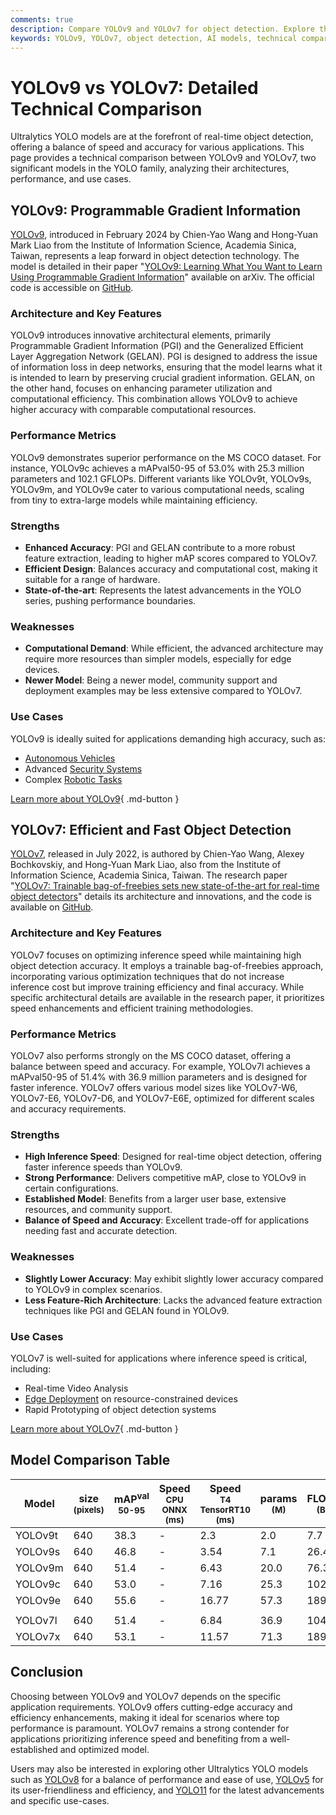 ```yaml
---
comments: true
description: Compare YOLOv9 and YOLOv7 for object detection. Explore their performance, architecture differences, strengths, and ideal applications.
keywords: YOLOv9, YOLOv7, object detection, AI models, technical comparison, neural networks, deep learning, Ultralytics, real-time detection, performance metrics
---
```


# YOLOv9 vs YOLOv7: Detailed Technical Comparison

Ultralytics YOLO models are at the forefront of real-time object detection, offering a balance of speed and accuracy for various applications. This page provides a technical comparison between YOLOv9 and YOLOv7, two significant models in the YOLO family, analyzing their architectures, performance, and use cases.

<script async src="https://cdn.jsdelivr.net/npm/chart.js"></script>
<script defer src="../../javascript/benchmark.js"></script>

<canvas id="modelComparisonChart" width="1024" height="400" active-models='["YOLOv9", "YOLOv7"]'></canvas>

## YOLOv9: Programmable Gradient Information

[YOLOv9](https://docs.ultralytics.com/models/yolov9/), introduced in February 2024 by Chien-Yao Wang and Hong-Yuan Mark Liao from the Institute of Information Science, Academia Sinica, Taiwan, represents a leap forward in object detection technology. The model is detailed in their paper "[YOLOv9: Learning What You Want to Learn Using Programmable Gradient Information](https://arxiv.org/abs/2402.13616)" available on arXiv. The official code is accessible on [GitHub](https://github.com/WongKinYiu/yolov9).

### Architecture and Key Features

YOLOv9 introduces innovative architectural elements, primarily Programmable Gradient Information (PGI) and the Generalized Efficient Layer Aggregation Network (GELAN). PGI is designed to address the issue of information loss in deep networks, ensuring that the model learns what it is intended to learn by preserving crucial gradient information. GELAN, on the other hand, focuses on enhancing parameter utilization and computational efficiency. This combination allows YOLOv9 to achieve higher accuracy with comparable computational resources.

### Performance Metrics

YOLOv9 demonstrates superior performance on the MS COCO dataset. For instance, YOLOv9c achieves a mAPval50-95 of 53.0% with 25.3 million parameters and 102.1 GFLOPs. Different variants like YOLOv9t, YOLOv9s, YOLOv9m, and YOLOv9e cater to various computational needs, scaling from tiny to extra-large models while maintaining efficiency.

### Strengths

- **Enhanced Accuracy**: PGI and GELAN contribute to a more robust feature extraction, leading to higher mAP scores compared to YOLOv7.
- **Efficient Design**: Balances accuracy and computational cost, making it suitable for a range of hardware.
- **State-of-the-art**: Represents the latest advancements in the YOLO series, pushing performance boundaries.

### Weaknesses

- **Computational Demand**: While efficient, the advanced architecture may require more resources than simpler models, especially for edge devices.
- **Newer Model**: Being a newer model, community support and deployment examples may be less extensive compared to YOLOv7.

### Use Cases

YOLOv9 is ideally suited for applications demanding high accuracy, such as:

- [Autonomous Vehicles](https://www.ultralytics.com/solutions/ai-in-self-driving)
- Advanced [Security Systems](https://www.ultralytics.com/blog/security-alarm-system-projects-with-ultralytics-yolov8)
- Complex [Robotic Tasks](https://www.ultralytics.com/glossary/robotics)

[Learn more about YOLOv9](https://docs.ultralytics.com/models/yolov9/){ .md-button }

## YOLOv7: Efficient and Fast Object Detection

[YOLOv7](https://docs.ultralytics.com/models/yolov7/), released in July 2022, is authored by Chien-Yao Wang, Alexey Bochkovskiy, and Hong-Yuan Mark Liao, also from the Institute of Information Science, Academia Sinica, Taiwan. The research paper "[YOLOv7: Trainable bag-of-freebies sets new state-of-the-art for real-time object detectors](https://arxiv.org/abs/2207.02696)" details its architecture and innovations, and the code is available on [GitHub](https://github.com/WongKinYiu/yolov7).

### Architecture and Key Features

YOLOv7 focuses on optimizing inference speed while maintaining high object detection accuracy. It employs a trainable bag-of-freebies approach, incorporating various optimization techniques that do not increase inference cost but improve training efficiency and final accuracy. While specific architectural details are available in the research paper, it prioritizes speed enhancements and efficient training methodologies.

### Performance Metrics

YOLOv7 also performs strongly on the MS COCO dataset, offering a balance between speed and accuracy. For example, YOLOv7l achieves a mAPval50-95 of 51.4% with 36.9 million parameters and is designed for faster inference. YOLOv7 offers various model sizes like YOLOv7-W6, YOLOv7-E6, YOLOv7-D6, and YOLOv7-E6E, optimized for different scales and accuracy requirements.

### Strengths

- **High Inference Speed**: Designed for real-time object detection, offering faster inference speeds than YOLOv9.
- **Strong Performance**: Delivers competitive mAP, close to YOLOv9 in certain configurations.
- **Established Model**: Benefits from a larger user base, extensive resources, and community support.
- **Balance of Speed and Accuracy**: Excellent trade-off for applications needing fast and accurate detection.

### Weaknesses

- **Slightly Lower Accuracy**: May exhibit slightly lower accuracy compared to YOLOv9 in complex scenarios.
- **Less Feature-Rich Architecture**: Lacks the advanced feature extraction techniques like PGI and GELAN found in YOLOv9.

### Use Cases

YOLOv7 is well-suited for applications where inference speed is critical, including:

- Real-time Video Analysis
- [Edge Deployment](https://docs.ultralytics.com/guides/nvidia-jetson/) on resource-constrained devices
- Rapid Prototyping of object detection systems

[Learn more about YOLOv7](https://docs.ultralytics.com/models/yolov7/){ .md-button }

## Model Comparison Table

| Model   | size<br><sup>(pixels) | mAP<sup>val<br>50-95 | Speed<br><sup>CPU ONNX<br>(ms) | Speed<br><sup>T4 TensorRT10<br>(ms) | params<br><sup>(M) | FLOPs<br><sup>(B) |
| ------- | --------------------- | -------------------- | ------------------------------ | ----------------------------------- | ------------------ | ----------------- |
| YOLOv9t | 640                   | 38.3                 | -                              | 2.3                                 | 2.0                | 7.7               |
| YOLOv9s | 640                   | 46.8                 | -                              | 3.54                                | 7.1                | 26.4              |
| YOLOv9m | 640                   | 51.4                 | -                              | 6.43                                | 20.0               | 76.3              |
| YOLOv9c | 640                   | 53.0                 | -                              | 7.16                                | 25.3               | 102.1             |
| YOLOv9e | 640                   | 55.6                 | -                              | 16.77                               | 57.3               | 189.0             |
|         |                       |                      |                                |                                     |                    |                   |
| YOLOv7l | 640                   | 51.4                 | -                              | 6.84                                | 36.9               | 104.7             |
| YOLOv7x | 640                   | 53.1                 | -                              | 11.57                               | 71.3               | 189.9             |

## Conclusion

Choosing between YOLOv9 and YOLOv7 depends on the specific application requirements. YOLOv9 offers cutting-edge accuracy and efficiency enhancements, making it ideal for scenarios where top performance is paramount. YOLOv7 remains a strong contender for applications prioritizing inference speed and benefiting from a well-established and optimized model.

Users may also be interested in exploring other Ultralytics YOLO models such as [YOLOv8](https://docs.ultralytics.com/models/yolov8/) for a balance of performance and ease of use, [YOLOv5](https://docs.ultralytics.com/models/yolov5/) for its user-friendliness and efficiency, and [YOLO11](https://docs.ultralytics.com/models/yolo11/) for the latest advancements and specific use-cases.
